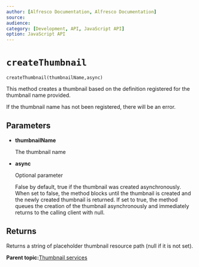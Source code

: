 ```yaml
---
author: [Alfresco Documentation, Alfresco Documentation]
source: 
audience: 
category: [Development, API, JavaScript API]
option: JavaScript API
---
```


# `createThumbnail`

`createThumbnail(thumbnailName,async)`

This method creates a thumbnail based on the definition registered for the thumbnail name provided.

If the thumbnail name has not been registered, there will be an error.



## Parameters

-   **thumbnailName**

    The thumbnail name

-   **async**

    Optional parameter

    False by default, true if the thumbnail was created asynchronously. When set to false, the method blocks until the thumbnail is created and the newly created thumbnail is returned. If set to true, the method queues the creation of the thumbnail asynchronously and immediately returns to the calling client with null.


## Returns

Returns a string of placeholder thumbnail resource path \(null if it is not set\).

**Parent topic:**[Thumbnail services](../references/API-JS-ThumbnailService.md)

